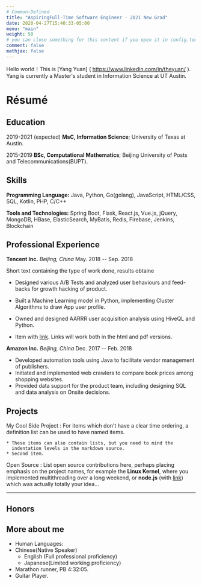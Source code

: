 ```yaml
---
# Common-Defined
title: "AspiringFull-Time Software Engineer - 2021 New Grad"
date: 2020-04-27T15:40:33-05:00
menu: "main"
weight: 50
# you can close something for this content if you open it in config.toml.
comment: false
mathjax: false
---
```


Hello world！This is [Yang Yuan] ( https://www.linkedin.com/in/theyuan/ ). Yang is currently a Master's student in Information Science at UT Austin. 



Résumé
============
Education
---------

2019-2021 (expected)
**MsC, Information Science**; University of Texas at Austin.

2015-2019
**BSc, Computational Mathematics**; Beijing University of Posts and Telecommunications(BUPT).

Skills
----------------------

**Programming Language:** Java, Python, Go(golang), JavaScript, HTML/CSS, SQL, Kotlin, PHP, C/C++   

**Tools and Technologies:** Spring Boot, Flask, React.js, Vue.js, jQuery, MongoDB, HBase, ElasticSearch, MyBatis, Redis, Firebase, Jenkins, Blockchain

Professional Experience
----------

**Tencent Inc.** *Beijing, China*    May. 2018 -- Sep. 2018

Short text containing the type of work done, results obtaine

* Designed various A/B Tests and analyzed user behaviours and feed-backs for growth hacking of product.
* Built a Machine Learning model in Python, implementing Cluster Algorithms to draw App user profile.
* Owned and designed AARRR user acquisition analysis using HiveQL and Python.

* Item with [link](http://www.example.com). Links will work both in
  the html and pdf versions.

**Amazon Inc.** *Beijing, China*     Dec. 2017 -- Feb. 2018

* Developed automation tools using Java to facilitate vendor management of publishers. 
* Initiated and implemented web crawlers to compare book prices among shopping websites.
* Provided data support for the product team, including designing SQL and data analysis on Onsite decisions.     


Projects
--------------------

My Cool Side Project
:   For items which don't have a clear time ordering, a definition
    list can be used to have named items.

    * These items can also contain lists, but you need to mind the
      indentation levels in the markdown source.
    * Second item.

Open Source
:   List open source contributions here, perhaps placing emphasis on
    the project names, for example the **Linux Kernel**, where you
    implemented multithreading over a long weekend, or **node.js**
    (with [link](http://nodejs.org)) which was actually totally
    your idea...



****

[ref]: https://github.com/githubuser/superlongprojectname



Honors
----------------------



More about me
----------------

* Human Languages:
* Chinese(Native Speaker)
     * English (Full professional proficiency)
     * Japanese(Limited working proficiency)
* Marathon runner, PB 4:32:05. 
* Guitar Player. 
